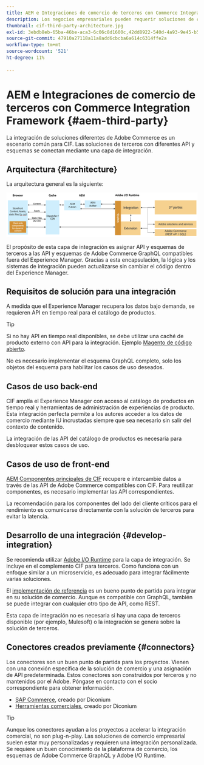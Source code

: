 ```yaml
---
title: AEM e Integraciones de comercio de terceros con Commerce Integration Framework
description: Los negocios empresariales pueden requerir soluciones de comercio de terceros adicionales para impulsar su tienda. Commerce Integration Framework (CIF) se puede utilizar en estos escenarios de integración para conectar una solución de comercio de terceros a Adobe Experience Manager mediante I/O Runtime.
thumbnail: cif-third-party-architecture.jpg
exl-id: 3ebdb8eb-65ba-46be-aca3-6c06c8d1600c,42dd8922-540d-4a93-9e45-b5e83dc11e16
source-git-commit: 47910a27118a11a8add6cbcba6a614c6314ffe2a
workflow-type: tm+mt
source-wordcount: '521'
ht-degree: 11%

---
```


# AEM e Integraciones de comercio de terceros con Commerce Integration Framework {#aem-third-party}

La integración de soluciones diferentes de Adobe Commerce es un escenario común para CIF. Las soluciones de terceros con diferentes API y esquemas se conectan mediante una capa de integración.

## Arquitectura {#architecture}

La arquitectura general es la siguiente:

![Descripción general de la arquitectura de terceros/AEM diferentes de Magento](../assets//AEM_nonMagento_Architecture.png)

El propósito de esta capa de integración es asignar API y esquemas de terceros a las API y esquemas de Adobe Commerce GraphQL compatibles fuera del Experience Manager. Gracias a esta encapsulación, la lógica y los sistemas de integración pueden actualizarse sin cambiar el código dentro del Experience Manager.

## Requisitos de solución para una integración

A medida que el Experience Manager recupera los datos bajo demanda, se requieren API en tiempo real para el catálogo de productos.

>[!TIP]
>
>Si no hay API en tiempo real disponibles, se debe utilizar una caché de producto externo con API para la integración. Ejemplo [Magento de código abierto](https://magento.com/products/magento-open-source).

No es necesario implementar el esquema GraphQL completo, solo los objetos del esquema para habilitar los casos de uso deseados.

## Casos de uso back-end

CIF amplía el Experience Manager con acceso al catálogo de productos en tiempo real y herramientas de administración de experiencias de producto. Esta integración perfecta permite a los autores acceder a los datos de comercio mediante IU incrustadas siempre que sea necesario sin salir del contexto de contenido.

La integración de las API del catálogo de productos es necesaria para desbloquear estos casos de uso.

## Casos de uso de front-end

[AEM Componentes principales de CIF](https://github.com/adobe/aem-core-cif-components) recupere e intercambie datos a través de las API de Adobe Commerce compatibles con CIF. Para reutilizar componentes, es necesario implementar las API correspondientes.

La recomendación para los componentes del lado del cliente críticos para el rendimiento es comunicarse directamente con la solución de terceros para evitar la latencia.

## Desarrollo de una integración {#develop-integration}

Se recomienda utilizar [Adobe I/O Runtime](https://www.adobe.io/apis/experienceplatform/runtime.html) para la capa de integración. Se incluye en el complemento CIF para terceros. Como funciona con un enfoque similar a un microservicio, es adecuado para integrar fácilmente varias soluciones.

El [implementación de referencia](https://github.com/adobe/commerce-cif-graphql-integration-reference) es un bueno punto de partida para integrar en su solución de comercio. Aunque es compatible con GraphQL, también se puede integrar con cualquier otro tipo de API, como REST.

Esta capa de integración no es necesaria si hay una capa de terceros disponible (por ejemplo, Mulesoft) o la integración se genera sobre la solución de terceros.

## Conectores creados previamente {#connectors}

Los conectores son un buen punto de partida para los proyectos. Vienen con una conexión específica de la solución de comercio y una asignación de API predeterminada. Estos conectores son construidos por terceros y no mantenidos por el Adobe. Póngase en contacto con el socio correspondiente para obtener información.

* [SAP Commerce](https://github.com/diconium/commerce-cif-graphql-integration-hybris), creado por Diconium
* [Herramientas comerciales](https://github.com/diconium/commerce-cif-graphql-integration-commercetool), creado por Diconium

>[!TIP]
>
>Aunque los conectores ayudan a los proyectos a acelerar la integración comercial, no son plug-n-play. Las soluciones de comercio empresarial suelen estar muy personalizadas y requieren una integración personalizada. Se requiere un buen conocimiento de la plataforma de comercio, los esquemas de Adobe Commerce GraphQL y Adobe I/O Runtime.
